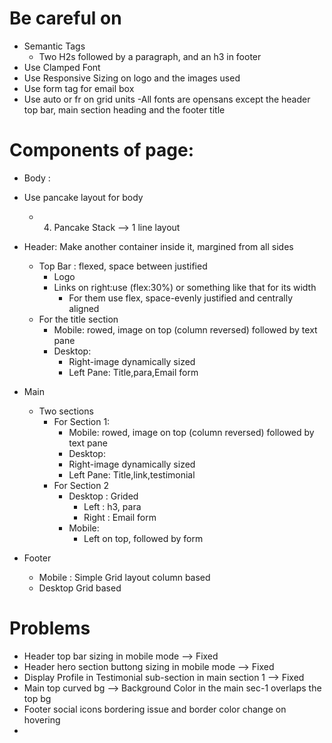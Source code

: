 # Be careful on

- Semantic Tags
  - Two H2s followed by a paragraph, and an h3 in footer
- Use Clamped Font
- Use Responsive Sizing on logo and the images used
- Use form tag for email box
- Use auto or fr on grid units
-All fonts are opensans except the header top bar, main section heading and the footer title



# Components of page:

- Body :
- Use pancake layout for body
  - 04. Pancake Stack --> 1 line layout


- Header: Make another container inside it, margined from all sides
  - Top Bar : flexed, space between justified
    - Logo
    - Links on right:use (flex:30%) or something like that for its width
      - For them use flex, space-evenly justified and centrally aligned
  - For the title section
      - Mobile: rowed, image on top (column reversed) followed by text pane
      - Desktop:
        - Right-image dynamically sized
        - Left Pane: Title,para,Email form
- Main
  - Two sections
    - For Section 1:
       -  Mobile: rowed, image on top (column reversed) followed by text pane
       -  Desktop:
        - Right-image dynamically sized
        - Left Pane: Title,link,testimonial
    - For Section 2
      - Desktop : Grided
        - Left : h3, para
        - Right : Email form
      - Mobile:
        - Left on top, followed by form 
- Footer
  - Mobile : Simple Grid layout column based
  - Desktop Grid based



# Problems
- Header top bar sizing in mobile mode --> Fixed
- Header hero section buttong sizing in mobile mode --> Fixed
- Display Profile in Testimonial sub-section in main section 1  --> Fixed
- Main top curved bg --> Background Color in the main sec-1 overlaps the top bg
- Footer social icons bordering issue and border color change on hovering
- 